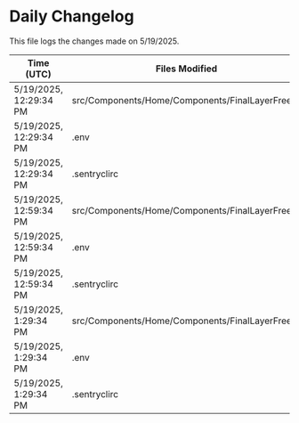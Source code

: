 # Daily Changelog

This file logs the changes made on 5/19/2025.

| Time (UTC)             | Files Modified                    | Changes (Addition/Deletion) |
|------------------------|-----------------------------------|-----------------------------|
| 5/19/2025, 12:29:34 PM | src/Components/Home/Components/FinalLayerFree.js | 5 Additions & 5 Deletions |
| 5/19/2025, 12:29:34 PM | .env | 0 Additions & 0 Deletions |
| 5/19/2025, 12:29:34 PM | .sentryclirc | 0 Additions & 0 Deletions |
| 5/19/2025, 12:59:34 PM | src/Components/Home/Components/FinalLayerFree.js | 5 Additions & 5 Deletions|
| 5/19/2025, 12:59:34 PM | .env | 0 Additions & 0 Deletions|
| 5/19/2025, 12:59:34 PM | .sentryclirc | 0 Additions & 0 Deletions|
| 5/19/2025, 1:29:34 PM | src/Components/Home/Components/FinalLayerFree.js | 5 Additions & 5 Deletions|
| 5/19/2025, 1:29:34 PM | .env | 0 Additions & 0 Deletions|
| 5/19/2025, 1:29:34 PM | .sentryclirc | 0 Additions & 0 Deletions|
